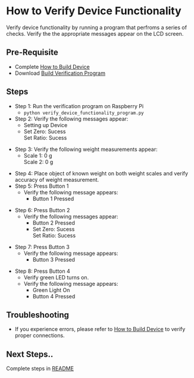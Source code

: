 # How to Verify Device Functionality 

Verify device functionality by running a program that perfroms a series of checks. Verify the the appropriate messages appear on the LCD screen. 

## Pre-Requisite
* Complete [How to Build Device](How_to_Build_Device.md) 
* Download [Build Verification Program](verify_device_functionality_program.py)

## Steps

* Step 1: Run the verification program on  Raspberry Pi
	* `python verify_device_functionality_program.py`
* Step 2: Verify the following messages appear:
	* Setting up Device
	*   Set Zero: Sucess  
		Set Ratio: Sucess
+  Step 3: Verify the following weight measurements appear:
	*  Scale 1: 0 g  
	   Scale 2: 0 g
* Step 4: Place object of known weight on both weight scales and verify accuracy of weight measurement.
* Step 5: Press Button 1
	* Verify the following message appears:
		* Button 1 Pressed 
- Step 6: Press Button 2
	* Verify the following messages appear:
		* Button 2 Pressed
		* Set Zero: Sucess  
		Set Ratio: Sucess
* Step 7: Press Button 3
	*  Verify the following message appears:
		-  Button 3 Pressed
+  Step 8: Press Button 4
  	* Verify green LED turns on.
	+  Verify the following message appears:
		*  Green Light On
		*  Button 4 Pressed
		
## Troubleshooting
*  If you experience errors, please refer to [How to Build Device](How_to_Build_Device.md) to verify proper connections. 
## Next Steps..
Complete steps in [README](../README.md)

